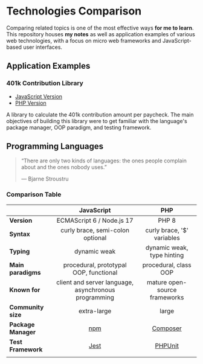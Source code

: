 # Technologies Comparison
Comparing related topics is one of the most effective ways **for me to learn**. This repository houses **my notes** as well as application examples of various web technologies, with a focus on micro web frameworks and JavaScript-based user interfaces.

## Application Examples

### 401k Contribution Library
- [JavaScript Version](javascript/401k-contribution)
- [PHP Version](php/401k-contribution)

A library to calculate the 401k contribution amount per paycheck. The main objectives of building this library were to get familiar with the language's package manager, OOP paradigm, and testing framework.

## Programming Languages
> “There are only two kinds of languages: the ones people complain about and the ones nobody uses.”
>
> ― Bjarne Stroustru

### Comparison Table
|                     |                      JavaScript                      |                           PHP                           |
| :------------------ | :--------------------------------------------------: | :-----------------------------------------------------: |
| **Version**         |              ECMAScript 6 / Node.js 17               |                          PHP 8                          |
| **Syntax**          |           curly brace, semi-colon optional           |               curly brace, '$' variables                |
| **Typing**          |                     dynamic weak                     |               dynamic weak, type hinting                |
| **Main paradigms**  |        procedural, prototypal OOP, functional        |                  procedural, class OOP                  |
| **Known for**       | client and server language, asynchronous programming |              mature open-source frameworks              |
| **Community size**  |                     extra-large                      |                          large                          |
| **Package Manager** |          [npm](https://github.com/npm/cli)           |    [Composer](https://github.com/composer/composer)     |
| **Test Framework**  |       [Jest](https://github.com/facebook/jest)       | [PHPUnit](https://github.com/sebastianbergmann/phpunit) |
|                     |                                                      |                                                         |
